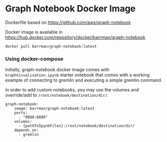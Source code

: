 # Graph Notebook Docker Image

Dockerfile based on https://github.com/aws/graph-notebook

Docker image is available in https://hub.docker.com/repository/docker/barrman/graph-notebook

`docker pull barrman/graph-notebook:latest`

### Using docker-compose
Initially, graph-notebook docker image comes with `GraphVisualization.ipynb` starter notebook that comes with a working example of connecting to gremlin and executing a simple gremlin command.

In order to add custom notebooks, you may use the volumes and override/add to `/root/notebook/destination/dir/`.
```
graph-notebook:
    image: barrman/graph-notebook:latest
    ports:
      - "8888:8888"
    volumes:
      - {pathToIpynbFiles}:/root/notebook/destination/dir/
    depends_on:
      - gremlin
```
